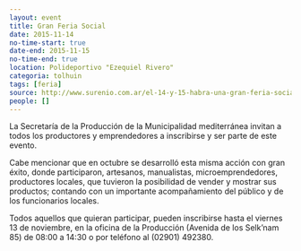 ```yaml
---
layout: event 
title: Gran Feria Social
date: 2015-11-14
no-time-start: true
date-end: 2015-11-15
no-time-end: true
location: Polideportivo "Ezequiel Rivero"
categoria: tolhuin
tags: [feria]
source: http://www.surenio.com.ar/el-14-y-15-habra-una-gran-feria-social/
people: []
---
```


La Secretaría de la Producción de la Municipalidad mediterránea invitan a todos los productores y emprendedores a inscribirse y ser parte de este evento.

Cabe mencionar que en octubre se desarrolló esta misma acción con gran éxito, donde participaron, artesanos, manualistas, microemprendedores, productores locales, que tuvieron la posibilidad de vender y mostrar sus productos; contando con un importante acompañamiento del público y de los funcionarios locales.

Todos aquellos que quieran participar, pueden inscribirse hasta el viernes 13 de noviembre, en la oficina de la Producción (Avenida de los Selk’nam 85) de 08:00 a 14:30 o por teléfono al (02901) 492380.


